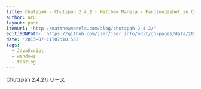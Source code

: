 ```yaml
---
title: Chutzpah - Chutzpah 2.4.2 - Matthew Manela - Farblondzshet in Code
author: azu
layout: post
itemUrl: 'http://matthewmanela.com/blog/chutzpah-2-4-2/'
editJSONPath: 'https://github.com/jser/jser.info/edit/gh-pages/data/2013/07/index.json'
date: '2013-07-11T07:10:55Z'
tags:
  - JavaScript
  - windows
  - testing
---
```

Chutzpah 2.4.2リリース

